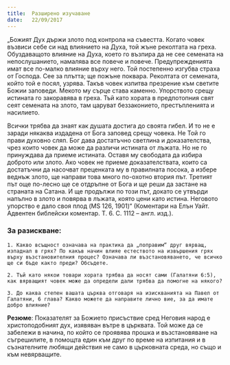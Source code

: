 ```yaml
---
title:  Разширено изучаване
date:   22/09/2017
---
```


„Божият Дух държи злото под контрола на съвестта. Когато човек възвиси себе си над влиянието на Духа, той жъне реколтата на греха. Обуздаващото влияние на Духа, което го възпира да не сее семената на непослушанието, намалява все повече и повече. Предупрежденията имат все по-малко влияние върху него. Той постепенно изгубва страха от Господа. Сее за плътта; ще пожъне поквара. Реколтата от семената, който той е посял, узрява. Такъв човек изпитва презрение към светите Божии заповеди. Мекото му сърце става каменно. Упорството срещу истината го закоравява в греха. Тъй като хората в предпотопния свят сеят семената на злото, там царуват беззаконието, престъпленията и насилието.

Всички трябва да знаят как душата достига до своята гибел. И то не е заради някаква издадена от Бога заповед срещу човека. Не Той го прави духовно сляп. Бог дава достатъчно светлина и доказателства, чрез които човек да може да различи истината от лъжата. Но не го принуждава да приеме истината. Оставя му свободата да избира доброто или злото. Ако човек не приеме доказателствата, които са достатъчни да насочват преценката му в правилната посока, а избере веднъж злото, ще направи това много по-охотно втория път. Третият път още по-лесно ще се отдръпне от Бога и ще реши да застане на страната на Сатана. И ще продължи по този път, докато се утвърди напълно в злото и повярва в лъжата, която цени като истина. Неговото упорство е дало своя плод (MS 126, 1901)“ (Коментари на Елън Уайт. Адвентен библейски коментар. Т. 6. С. 1112 – англ. изд.).

### За разискване:

`1. Какво всъщност означава на практика да „поправим“ друг вярващ, изпаднал в грях? По какъв начин влияе естеството на извършения грях върху възстановителния процес? Означава ли възстановяването, че всичко ще си бъде както преди? Обсъдете.`

`2. Тъй като някои товари хората трябва да носят сами (Галатяни 6:5), как вярващият човек може да определи дали трябва да помогне на някого?`

`3. До каква степен вашата църква отговаря на изискванията на Павел от Галатяни, 6 глава? Какво можете да направите лично вие, за да имате добро влияние?`

**Резюме**: Показателят за Божието присъствие сред Неговия народ е христоподобният дух, изявяван вътре в църквата. Той може да се забележи в начина, по който се проявява прошка и възстановяване на съгрешилите, в помощта един към друг по време на изпитания и в съзнателните любящи действия не само в църковната среда, но също и към невярващите.